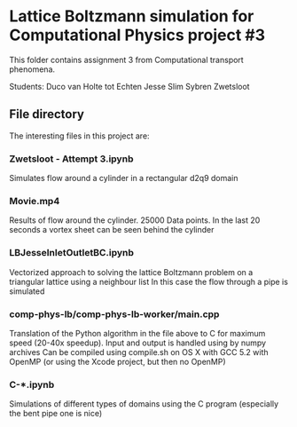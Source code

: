 # Lattice Boltzmann simulation for Computational Physics project #3


This folder contains assignment 3 from Computational transport phenomena.

Students:
Duco van Holte tot Echten
Jesse Slim
Sybren Zwetsloot

## File directory
The interesting files in this project are:
### Zwetsloot - Attempt 3.ipynb	
Simulates flow around a cylinder in a rectangular d2q9 domain
### Movie.mp4
Results of flow around the cylinder. 25000 Data points. In the last 20 seconds a vortex sheet can be seen behind the cylinder
### LBJesseInletOutletBC.ipynb
Vectorized approach to solving the lattice Boltzmann problem on a triangular lattice using a neighbour list
In this case the flow through a pipe is simulated
### comp-phys-lb/comp-phys-lb-worker/main.cpp
Translation of the Python algorithm in the file above to C for maximum speed (20-40x speedup). Input and output is handled using by numpy archives
Can be compiled using compile.sh on OS X with GCC 5.2 with OpenMP (or using the Xcode project, but then no OpenMP)
### C-*.ipynb
Simulations of different types of domains using the C program (especially the bent pipe one is nice)

